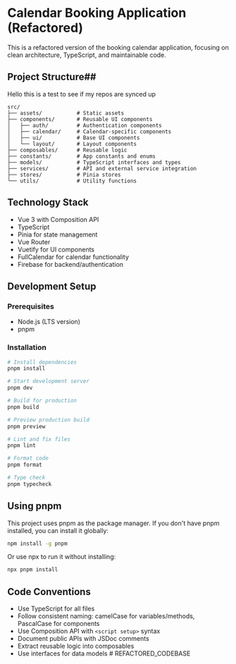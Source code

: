 # Calendar Booking Application (Refactored)

This is a refactored version of the booking calendar application, focusing on clean architecture, TypeScript, and maintainable code.

## Project Structure##

 Hello this is a test to see if my repos are synced up

```
src/
├── assets/           # Static assets
├── components/       # Reusable UI components
│   ├── auth/         # Authentication components
│   ├── calendar/     # Calendar-specific components
│   ├── ui/           # Base UI components
│   └── layout/       # Layout components
├── composables/      # Reusable logic
├── constants/        # App constants and enums
├── models/           # TypeScript interfaces and types
├── services/         # API and external service integration
├── stores/           # Pinia stores
└── utils/            # Utility functions
```

## Technology Stack

- Vue 3 with Composition API
- TypeScript
- Pinia for state management
- Vue Router
- Vuetify for UI components
- FullCalendar for calendar functionality
- Firebase for backend/authentication

## Development Setup

### Prerequisites
- Node.js (LTS version)
- pnpm

### Installation

```bash
# Install dependencies
pnpm install

# Start development server
pnpm dev

# Build for production
pnpm build

# Preview production build
pnpm preview

# Lint and fix files
pnpm lint

# Format code
pnpm format

# Type check
pnpm typecheck
```

## Using pnpm

This project uses pnpm as the package manager. If you don't have pnpm installed, you can install it globally:

```bash
npm install -g pnpm
```

Or use npx to run it without installing:

```bash
npx pnpm install
```

## Code Conventions

- Use TypeScript for all files
- Follow consistent naming: camelCase for variables/methods, PascalCase for components
- Use Composition API with `<script setup>` syntax
- Document public APIs with JSDoc comments
- Extract reusable logic into composables
- Use interfaces for data models # REFACTORED_CODEBASE
